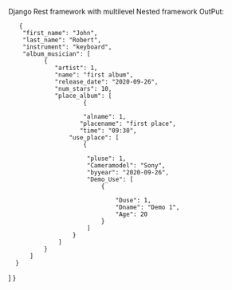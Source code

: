 Django Rest framework with multilevel Nested framework
OutPut:

       {
        "first_name": "John",
        "last_name": "Robert",
        "instrument": "keyboard",
        "album_musician": [
              {
                 "artist": 1,
                 "name": "first album",
                 "release_date": "2020-09-26",
                 "num_stars": 10,
                 "place_album": [
                         {
                
                         "alname": 1,
                        "placename": "first place",
                        "time": "09:30",
                     "use_place": [
                         {
                          
                          "pluse": 1,
                          "Cameramodel": "Sony",
                          "byyear": "2020-09-26",
                          "Demo_Use": [
                              {
                                 
                                  "Duse": 1,
                                  "Dname": "Demo 1",
                                  "Age": 20
                              }
                          ]
                      }
                  ]
              }
          ]
      }
  ]
}

